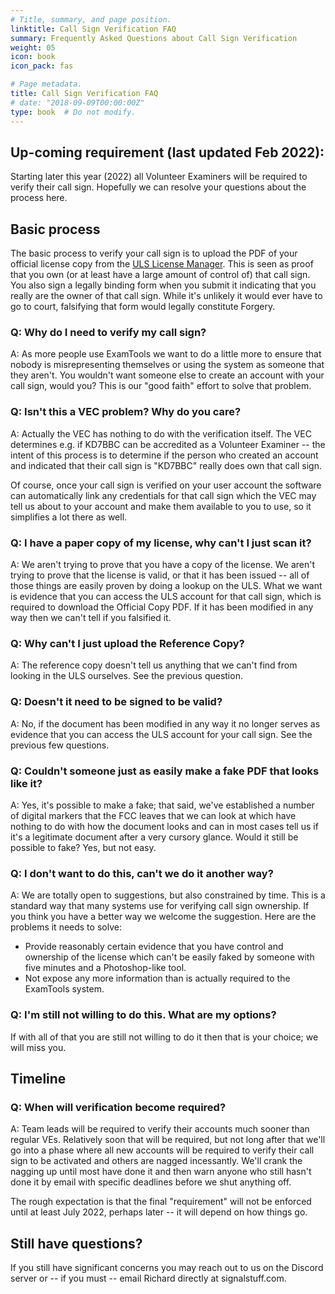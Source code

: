 ```yaml
---
# Title, summary, and page position.
linktitle: Call Sign Verification FAQ
summary: Frequently Asked Questions about Call Sign Verification
weight: 05
icon: book
icon_pack: fas

# Page metadata.
title: Call Sign Verification FAQ
# date: "2018-09-09T00:00:00Z"
type: book  # Do not modify.
---
```


## Up-coming requirement (last updated Feb 2022):

Starting later this year (2022) all Volunteer Examiners will be required to verify their call sign. Hopefully
we can resolve your questions about the process here.

## Basic process

The basic process to verify your call sign is to upload the PDF of your official license copy from
the [ULS License Manager](https://wireless2.fcc.gov/UlsEntry/licManager/login.jsp). This is seen as proof that you own (or at least have a large amount of control of) that
call sign. You also sign a legally binding form when you submit it indicating that you really are
the owner of that call sign. While it's unlikely it would ever have to go to court, falsifying that form
would legally constitute Forgery.

### Q: Why do I need to verify my call sign?

A: As more people use ExamTools we want to do a little more to ensure that nobody is misrepresenting
themselves or using the system as someone that they aren't. You wouldn't want someone else to create
an account with your call sign, would you? This is our "good faith" effort to solve that problem.

### Q: Isn't this a VEC problem? Why do you care?

A: Actually the VEC has nothing to do with the verification itself. The VEC determines e.g. if 
KD7BBC can be accredited as a Volunteer Examiner -- the intent of this process is to determine if
the person who created an account and indicated that their call sign is "KD7BBC" really does own
that call sign.

Of course, once your call sign is verified on your user account the software can automatically link
any credentials for that call sign which the VEC may tell us about to your account and make them
available to you to use, so it simplifies a lot there as well.

### Q: I have a paper copy of my license, why can't I just scan it?

A: We aren't trying to prove that you have a copy of the license. We aren't trying to prove that
the license is valid, or that it has been issued -- all of those things are easily proven by doing
a lookup on the ULS. What we want is evidence that you can access the ULS account for that call sign,
which is required to download the Official Copy PDF. If it has been modified in any way then we can't
tell if you falsified it.

### Q: Why can't I just upload the Reference Copy?

A: The reference copy doesn't tell us anything that we can't find from looking in the ULS ourselves.
See the previous question.

### Q: Doesn't it need to be signed to be valid?

A: No, if the document has been modified in any way it no longer serves as evidence that you can
access the ULS account for your call sign. See the previous few questions.

### Q: Couldn't someone just as easily make a fake PDF that looks like it?

A: Yes, it's possible to make a fake; that said, we've established a number of digital markers that
the FCC leaves that we can look at which have nothing to do with how the document looks and can in
most cases tell us if it's a legitimate document after a very cursory glance. Would it still be
possible to fake? Yes, but not easy.

### Q: I don't want to do this, can't we do it another way?

A: We are totally open to suggestions, but also constrained by time. This is a standard way that many
systems use for verifying call sign ownership. If you think you have a better way we welcome the
suggestion. Here are the problems it needs to solve:

* Provide reasonably certain evidence that you have control and ownership of the license which can't
  be easily faked by someone with five minutes and a Photoshop-like tool.
* Not expose any more information than is actually required to the ExamTools system.

### Q: I'm still not willing to do this. What are my options?

If with all of that you are still not willing to do it then that is your choice; we will miss you.


## Timeline

### Q: When will verification become required?

A: Team leads will be required to verify their accounts much sooner than regular VEs. Relatively soon
that will be required, but not long after that we'll go into a phase where all new accounts will be
required to verify their call sign to be activated and others are nagged incessantly. We'll crank the
nagging up until most have done it and then warn anyone who still hasn't done it by email with specific
deadlines before we shut anything off.

The rough expectation is that the final "requirement" will not be enforced until at least July 2022,
perhaps later -- it will depend on how things go.


## Still have questions?

If you still have significant concerns you may reach out to us on the Discord server or -- if you must -- email Richard directly at signalstuff.com.
